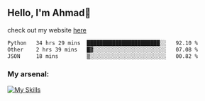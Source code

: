 
## Hello, I'm Ahmad👋

check out my website [here](https://ahmadalwi.com/)

<!--START_SECTION:waka-->

```txt
Python   34 hrs 29 mins  ███████████████████████░░   92.10 %
Other    2 hrs 39 mins   █▓░░░░░░░░░░░░░░░░░░░░░░░   07.08 %
JSON     18 mins         ▒░░░░░░░░░░░░░░░░░░░░░░░░   00.82 %
```

<!--END_SECTION:waka-->

### My arsenal:

[![My Skills](https://skillicons.dev/icons?i=js,ts,py,go,react,nextjs,svelte,nodejs,django,tailwind,html,css,sass,firebase,mongodb,postgres,mysql,redis,git,github,docker,vscode,figma,godot)](https://skillicons.dev)
